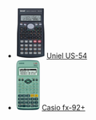 - <img src="../calculators/Uniel_US-54/render.jpg" height="100"> [Uniel US-54](../calculators/Uniel_US-54/page.md)
- <img src="../calculators/Casio_fx-92+/render.jpg" height="100"> [Casio fx-92+](../calculators/Casio_fx-92+/page.md)
